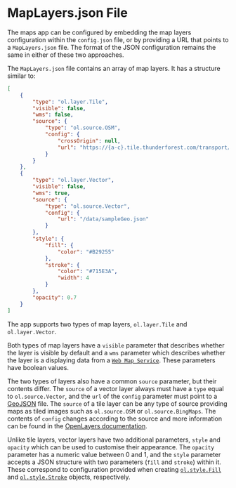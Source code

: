 # MapLayers.json File

The maps app can be configured by embedding the map layers configuration within the `config.json` file, or by providing a URL that points to a `MapLayers.json` file. The format of the JSON configuration remains the same in either of these two approaches.

The `MapLayers.json` file contains an array of map layers. It has a structure similar to:

```JSON
[
    {
        "type": "ol.layer.Tile",
        "visible": false,
        "wms": false,
        "source": {
            "type": "ol.source.OSM",
            "config": {
                "crossOrigin": null,
                "url": "https://{a-c}.tile.thunderforest.com/transport/{z}/{x}/{y}.png"
            }
        }
    },
    {
        "type": "ol.layer.Vector",
        "visible": false,
        "wms": true,
        "source": {
            "type": "ol.source.Vector",
            "config": {
                "url": "/data/sampleGeo.json"
            }
        },
        "style": {
            "fill": {
                "color": "#B29255"
            },
            "stroke": {
                "color": "#715E3A",
                "width": 4
            }
        },
        "opacity": 0.7
    }
]
```

The app supports two types of map layers, `ol.layer.Tile` and `ol.layer.Vector`.

Both types of map layers have a `visible` parameter that describes whether the layer is visible by default and a `wms` parameter which describes whether the layer is a displaying data from a [`Web Map Service`](https://www.opengeospatial.org/standards/wms). These parameters have boolean values.

The two types of layers also have a common `source` parameter, but their contents differ. The `source` of a vector layer always must have a `type` equal to `ol.source.Vector`, and the `url` of the `config` parameter must point to a [GeoJSON](http://geojson.org/) file. The `source` of a tile layer can be any type of source providing maps as tiled images such as `ol.source.OSM` or `ol.source.BingMaps`. The contents of `config` changes according to the source and more information can be found in the [OpenLayers documentation](http://geoadmin.github.io/ol3/apidoc/ol.source.html).

Unlike tile layers, vector layers have two additional parameters, `style` and `opacity` which can be used to customise their appearance. The `opacity` parameter has a numeric value between 0 and 1, and the `style` parameter accepts a JSON structure with two parameters (`fill` and `stroke`) within it. These correspond to configuration provided when creating [`ol.style.Fill`](http://geoadmin.github.io/ol3/apidoc/ol.style.Fill.html) and [`ol.style.Stroke`](http://geoadmin.github.io/ol3/apidoc/ol.style.Stroke.html) objects, respectively.
